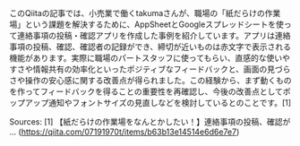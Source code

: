 このQiitaの記事では、小売業で働くtakumaさんが、職場の「紙だらけの作業場」という課題を解決するために、AppSheetとGoogleスプレッドシートを使って連絡事項の投稿・確認アプリを作成した事例を紹介しています。アプリは連絡事項の投稿、確認、確認者の記録ができ、締切が近いものは赤文字で表示される機能があります。実際に職場のパートスタッフに使ってもらい、直感的な使いやすさや情報共有の効率化といったポジティブなフィードバックと、画面の見づらさや操作の安心感に関する改善点が得られました。この経験から、まず動くものを作ってフィードバックを得ることの重要性を再確認し、今後の改善点としてポップアップ通知やフォントサイズの見直しなどを検討しているとのことです。[1]

Sources:
[1] 【紙だらけの作業場をなんとかしたい！】連絡事項の投稿、確認が ... (https://qiita.com/07191970t/items/b63b13e14514e6d6e7e7)